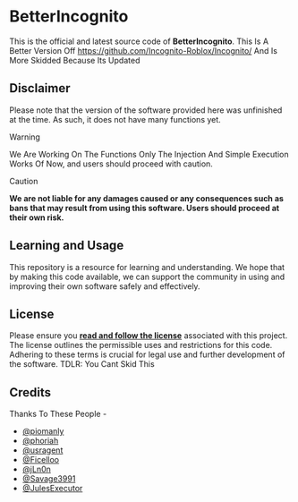 # BetterIncognito

This is the official and latest source code of **BetterIncognito**. This Is A Better Version Off https://github.com/Incognito-Roblox/Incognito/ And Is More Skidded Because Its Updated

## Disclaimer
Please note that the version of the software provided here was unfinished at the time. As such, it does not have many functions yet.

> [!WARNING]  
> We Are Working On The Functions Only The Injection And Simple Execution Works Of Now, and users should proceed with caution.

> [!CAUTION]
> **We are not liable for any damages caused or any consequences such as bans that may result from using this software. Users should proceed at their own risk.**

## Learning and Usage
This repository is a resource for learning and understanding. We hope that by making this code available, we can support the community in using and improving their own software safely and effectively.

## License
Please ensure you **[read and follow the license](/LICENSE.md)** associated with this project. The license outlines the permissible uses and restrictions for this code. Adhering to these terms is crucial for legal use and further development of the software. TDLR: You Cant Skid This


## Credits
Thanks To These People -
- [@piomanly](https://github.com/piomanly)
- [@phoriah](https://github.com/phoriah)
- [@usragent](https://github.com/usragent)
- [@Ficelloo](https://github.com/Ficelloo)
- [@jLn0n](https://github.com/jLn0n)
- [@Savage3991](https://github.com/Savage3991)
- [@JulesExecutor](https://github.com/JulesExecutor)
